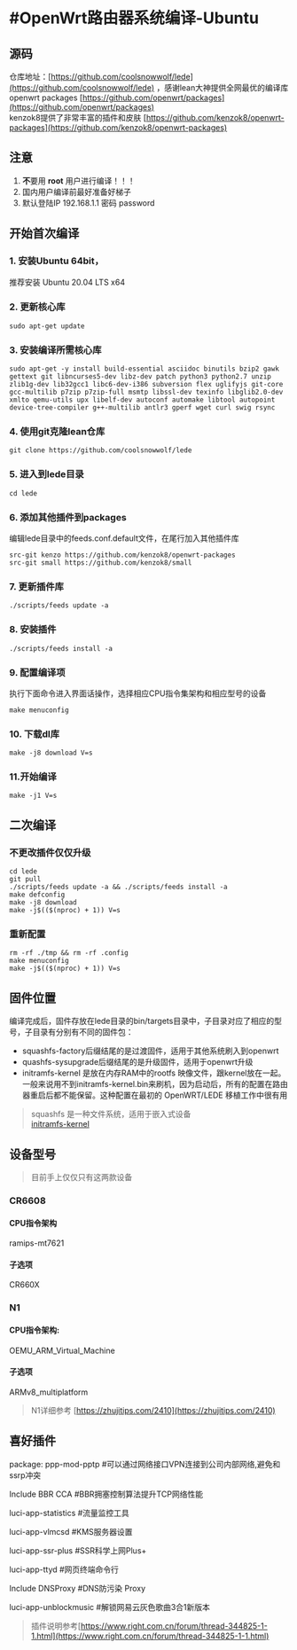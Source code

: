 #OpenWrt路由器系统编译-Ubuntu
===================================================================================================

[](#源码 "源码")源码[](#源码)
---------------------

仓库地址：[https://github.com/coolsnowwolf/lede](https://github.com/coolsnowwolf/lede) ，感谢lean大神提供全网最优的编译库  
openwrt packages [https://github.com/openwrt/packages](https://github.com/openwrt/packages)  
kenzok8提供了非常丰富的插件和皮肤 [https://github.com/kenzok8/openwrt-packages](https://github.com/kenzok8/openwrt-packages)

[](#注意 "注意")注意[](#注意)
---------------------

1.  **不**要用 **root** 用户进行编译！！！
2.  国内用户编译前最好准备好梯子
3.  默认登陆IP 192.168.1.1 密码 password

[](#开始首次编译 "开始首次编译")开始首次编译[](#开始首次编译)
-------------------------------------

### [](#1-安装Ubuntu-64bit， "1. 安装Ubuntu 64bit，")1\. 安装Ubuntu 64bit，[](#1-安装Ubuntu-64bit，)

推荐安装 Ubuntu 20.04 LTS x64

### [](#2-更新核心库 "2. 更新核心库")2\. 更新核心库[](#2-更新核心库)

```
sudo apt-get update 
```
### [](#3-安装编译所需核心库 "3. 安装编译所需核心库")3\. 安装编译所需核心库[](#3-安装编译所需核心库)

```
sudo apt-get -y install build-essential asciidoc binutils bzip2 gawk gettext git libncurses5-dev libz-dev patch python3 python2.7 unzip zlib1g-dev lib32gcc1 libc6-dev-i386 subversion flex uglifyjs git-core gcc-multilib p7zip p7zip-full msmtp libssl-dev texinfo libglib2.0-dev xmlto qemu-utils upx libelf-dev autoconf automake libtool autopoint device-tree-compiler g++-multilib antlr3 gperf wget curl swig rsync
``` 
### [](#4-使用git克隆lean仓库 "4. 使用git克隆lean仓库")4\. 使用git克隆lean仓库[](#4-使用git克隆lean仓库)

```
git clone https://github.com/coolsnowwolf/lede
```

### [](#5-进入到lede目录 "5. 进入到lede目录")5\. 进入到lede目录[](#5-进入到lede目录)

```
cd lede
```    

### [](#6-添加其他插件到packages "6. 添加其他插件到packages")6\. 添加其他插件到packages[](#6-添加其他插件到packages)

编辑lede目录中的feeds.conf.default文件，在尾行加入其他插件库

```
src-git kenzo https://github.com/kenzok8/openwrt-packages
src-git small https://github.com/kenzok8/small
```

### [](#7-更新插件库 "7. 更新插件库")7\. 更新插件库[](#7-更新插件库)

```
./scripts/feeds update -a
```

### [](#8-安装插件 "8. 安装插件")8\. 安装插件[](#8-安装插件)

```
./scripts/feeds install -a
```

### [](#9-配置编译项 "9. 配置编译项")9\. 配置编译项[](#9-配置编译项)

执行下面命令进入界面话操作，选择相应CPU指令集架构和相应型号的设备
```
make menuconfig
```
### [](#10-下载dl库 "10. 下载dl库")10\. 下载dl库[](#10-下载dl库)

```
make -j8 download V=s
```
### [](#11-开始编译 "11.开始编译")11.开始编译[](#11-开始编译)

```
make -j1 V=s
```

[](#二次编译 "二次编译")二次编译[](#二次编译)
-----------------------------

### [](#不更改插件仅仅升级 "不更改插件仅仅升级")不更改插件仅仅升级[](#不更改插件仅仅升级)

```
cd lede
git pull
./scripts/feeds update -a && ./scripts/feeds install -a
make defconfig
make -j8 download
make -j$(($(nproc) + 1)) V=s
```

### [](#重新配置 "重新配置")重新配置[](#重新配置)

```
rm -rf ./tmp && rm -rf .config
make menuconfig
make -j$(($(nproc) + 1)) V=s
```

[](#固件位置 "固件位置")固件位置[](#固件位置)
-----------------------------

编译完成后，固件存放在lede目录的bin/targets目录中，子目录对应了相应的型号，子目录有分别有不同的固件包：

*   squashfs-factory后缀结尾的是过渡固件，适用于其他系统刷入到openwrt
*   quashfs-sysupgrade后缀结尾的是升级固件，适用于openwrt升级
*   initramfs-kernel 是放在内存RAM中的rootfs 映像文件，跟kernel放在一起。一般来说用不到initramfs-kernel.bin来刷机，因为启动后，所有的配置在路由器重启后都不能保留。这种配置在最初的 OpenWRT/LEDE 移植工作中很有用

> squashfs 是一种文件系统，适用于嵌入式设备  
> [initramfs-kernel](https://unix.stackexchange.com/questions/385863/wrt-openwrt-lede-initramfs)

[](#设备型号 "设备型号")设备型号[](#设备型号)
-----------------------------

> 目前手上仅仅只有这两款设备

### [](#CR6608 "CR6608")CR6608[](#CR6608)

#### [](#CPU指令架构 "CPU指令架构")CPU指令架构[](#CPU指令架构)

ramips-mt7621

#### [](#子选项 "子选项")子选项[](#子选项)

CR660X

### [](#N1 "N1")N1[](#N1)

#### [](#CPU指令架构-1 "CPU指令架构:")CPU指令架构:[](#CPU指令架构-1)

OEMU\_ARM\_Virtual\_Machine

#### [](#子选项-1 "子选项")子选项[](#子选项-1)

ARMv8\_multiplatform

> N1详细参考 [https://zhujitips.com/2410](https://zhujitips.com/2410)

[](#喜好插件 "喜好插件")喜好插件[](#喜好插件)
-----------------------------

package: ppp-mod-pptp #可以通过网络接口VPN连接到公司内部网络,避免和ssrp冲突

Include BBR CCA #BBR拥塞控制算法提升TCP网络性能

luci-app-statistics #流量监控工具

luci-app-vlmcsd #KMS服务器设置

luci-app-ssr-plus #SSR科学上网Plus+

luci-app-ttyd #网页终端命令行

Include DNSProxy #DNS防污染 Proxy

luci-app-unblockmusic #解锁网易云灰色歌曲3合1新版本

> 插件说明参考[https://www.right.com.cn/forum/thread-344825-1-1.html](https://www.right.com.cn/forum/thread-344825-1-1.html)

